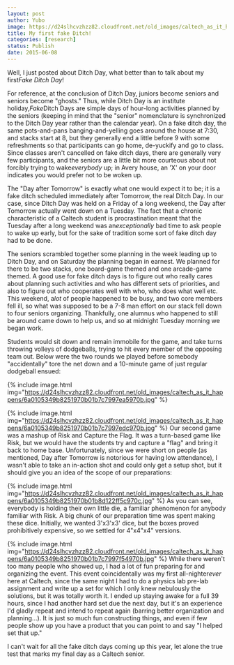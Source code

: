 ```yaml
---
layout: post
author: Yubo
image: https://d24slhcvzhzz82.cloudfront.net/old_images/caltech_as_it_happens/6a0105349b8251970b01b8d122fed0970c.jpg
title: My first fake Ditch! 
categories: [research]
status: Publish
date: 2015-06-08
---
```



Well, I just posted about Ditch Day, what better than to talk about my first*Fake Ditch Day*!

For reference, at the conclusion of Ditch Day, juniors become seniors and seniors become "ghosts." Thus, while Ditch Day is an institute holiday,*Fake*Ditch Days are simple days of hour-long activities planned by the seniors (keeping in mind that the "senior" nomenclature is synchronized to the Ditch Day year rather than the calendar year). On a fake ditch day, the same pots-and-pans banging-and-yelling goes around the house at 7:30, and stacks start at 8, but they generally end a little before 9 with some refreshments so that participants can go home, de-yuckify and go to class. Since classes aren't cancelled on fake ditch days, there are generally very few participants, and the seniors are a little bit more courteous about not forcibly trying to wake*everybody* up; in Avery house, an 'X' on your door indicates you would prefer not to be woken up.

The "Day after Tomorrow" is exactly what one would expect it to be; it is a fake ditch scheduled immediately after Tomorrow, the real Ditch Day. In our case, since Ditch Day was held on a Friday of a long weekend, the Day after Tomorrow actually went down on a Tuesday. The fact that a chronic characteristic of a Caltech student is procrastination meant that the Tuesday after a long weekend was an*exceptionally* bad time to ask people to wake up early, but for the sake of tradition some sort of fake ditch day had to be done.

The seniors scrambled together some planning in the week leading up to Ditch Day, and on Saturday the planning began in earnest. We planned for there to be two stacks, one board-game themed and one arcade-game themed. A good use for fake ditch days is to figure out who really cares about planning such activities and who has different sets of priorities, and also to figure out who cooperates well with who, who does what well etc. This weekend, a*lot* of people happened to be busy, and two core members fell ill, so what was supposed to be a 7-8 man effort on our stack fell down to four seniors organizing. Thankfully, one alumnus who happened to still be around came down to help us, and so at midnight Tuesday morning we began work.

Students would sit down and remain immobile for the game, and take turns throwing volleys of dodgeballs, trying to hit every member of the opposing team out. Below were the two rounds we played before somebody "accidentally" tore the net down and a 10-minute game of just regular dodgeball ensued:

{% include image.html img="https://d24slhcvzhzz82.cloudfront.net/old_images/caltech_as_it_happens/6a0105349b8251970b01b7c7997ea5970b.jpg" %}


{% include image.html img="https://d24slhcvzhzz82.cloudfront.net/old_images/caltech_as_it_happens/6a0105349b8251970b01b7c7997edc970b.jpg" %}
Our second game was a mashup of Risk and Capture the Flag. It was a turn-based game like Risk, but we would have the students try and capture a "flag" and bring it back to home base. Unfortunately, since we were short on people (as mentioned, Day after Tomorrow is notorious for having low attendance), I wasn't able to take an in-action shot and could only get a setup shot, but it should give you an idea of the scope of our preparations:

{% include image.html img="https://d24slhcvzhzz82.cloudfront.net/old_images/caltech_as_it_happens/6a0105349b8251970b01b8d122ff5c970c.jpg" %}
As you can see, everybody is holding their own little die, a familiar phenomenon for anybody familiar with Risk. A big chunk of our preparation time was spent making these dice. Initially, we wanted 3'x3'x3' dice, but the boxes proved prohibitively expensive, so we settled for 4"x4"x4" versions.


{% include image.html img="https://d24slhcvzhzz82.cloudfront.net/old_images/caltech_as_it_happens/6a0105349b8251970b01b7c7997f54970b.jpg" %}
While there weren't too many people who showed up, I had a lot of fun preparing for and organizing the event. This event coincidentally was my first all-nighter*ever* here at Caltech, since the same night I had to do a physics lab pre-lab assignment and write up a set for which I only knew nebulously the solutions, but it was totally worth it. I ended up staying awake for a full 39 hours, since I had another hard set due the next day, but it's an experience I'd gladly repeat and intend to repeat again (barring better organization and planning...). It is just so much fun constructing things, and even if few people show up you have a product that you can point to and say "I helped set that up."

I can't wait for all the fake ditch days coming up this year, let alone the true test that marks my final day as a Caltech senior.

